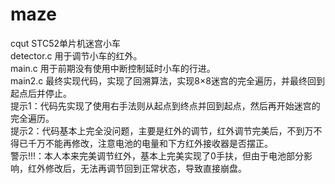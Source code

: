 # maze
cqut STC52单片机迷宫小车  
detector.c 用于调节小车的红外。  
main.c   用于前期没有使用中断控制延时小车的行进。  
main2.c 最终实现代码，实现了回溯算法，实现8×8迷宫的完全遍历，并最终回到起点后并停止。  
提示1：代码先实现了使用右手法则从起点到终点并回到起点，然后再开始迷宫的完全遍历。  
提示2：代码基本上完全没问题，主要是红外的调节，红外调节完美后，不到万不得已千万不能再修改，注意电池的电量和下方红外接收器是否摆正。  
警示!!!：本人本来完美调节红外，基本上完美实现了0手扶，但由于电池部分影响，红外修改后，无法再调节回到正常状态，导致直接崩盘。  
